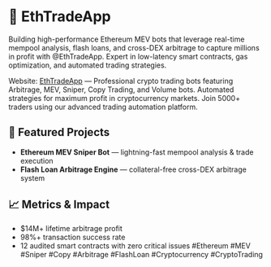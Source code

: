 # 🚀 EthTradeApp

Building high-performance Ethereum MEV bots that leverage real-time mempool analysis, flash loans, and cross-DEX arbitrage to capture millions in profit with @EthTradeApp. Expert in low-latency smart contracts, gas optimization, and automated trading strategies. 

Website: [EthTradeApp](https://ethtrade.app) — Professional crypto trading bots featuring Arbitrage, MEV, Sniper, Copy Trading, and Volume bots. Automated strategies for maximum profit in cryptocurrency markets. Join 5000+ traders using our advanced trading automation platform.

## 🌟 Featured Projects
- **Ethereum MEV Sniper Bot** — lightning-fast mempool analysis & trade execution  
- **Flash Loan Arbitrage Engine** — collateral-free cross-DEX arbitrage system  

## 📈 Metrics & Impact
- $14M+ lifetime arbitrage profit  
- 98%+ transaction success rate  
- 12 audited smart contracts with zero critical issues
#Ethereum #MEV #Sniper #Copy #Arbitrage #FlashLoan #Cryptocurrency #CryptoTrading
